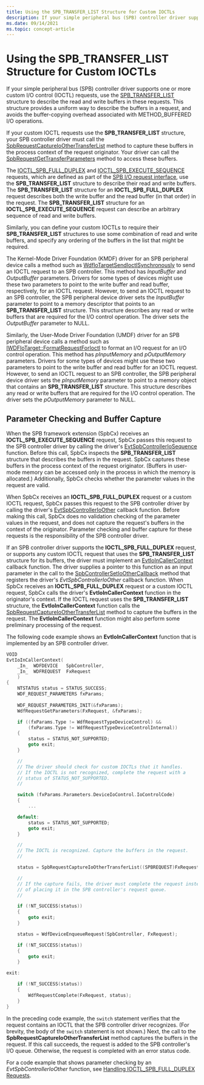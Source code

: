 ```yaml
---
title: Using the SPB_TRANSFER_LIST Structure for Custom IOCTLs
description: If your simple peripheral bus (SPB) controller driver supports one or more custom I/O control (IOCTL) requests, use the SPB_TRANSFER_LIST structure to describe the read and write buffers in these requests.
ms.date: 09/14/2021
ms.topic: concept-article
---
```


# Using the SPB_TRANSFER_LIST Structure for Custom IOCTLs

If your simple peripheral bus (SPB) controller driver supports one or more custom I/O control (IOCTL) requests, use the [SPB_TRANSFER_LIST](/windows-hardware/drivers/ddi/spb/ns-spb-spb_transfer_list) structure to describe the read and write buffers in these requests. This structure provides a uniform way to describe the buffers in a request, and avoids the buffer-copying overhead associated with METHOD_BUFFERED I/O operations.

If your custom IOCTL requests use the **SPB_TRANSFER_LIST** structure, your SPB controller driver must call the [SpbRequestCaptureIoOtherTransferList](/windows-hardware/drivers/ddi/spbcx/nf-spbcx-spbrequestcaptureioothertransferlist) method to capture these buffers in the process context of the request originator. Your driver can call the [SpbRequestGetTransferParameters](/windows-hardware/drivers/ddi/spbcx/nf-spbcx-spbrequestgettransferparameters) method to access these buffers.

The [IOCTL_SPB_FULL_DUPLEX](./spb-ioctls.md#ioctl_spb_full_duplex-control-code) and [IOCTL_SPB_EXECUTE_SEQUENCE](./spb-ioctls.md#ioctl_spb_execute_sequence-control-code) requests, which are defined as part of the [SPB I/O request interface](/previous-versions/hh698224(v=vs.85)), use the **SPB_TRANSFER_LIST** structure to describe their read and write buffers. The **SPB_TRANSFER_LIST** structure for an **IOCTL_SPB_FULL_DUPLEX** request describes both the write buffer and the read buffer (in that order) in the request. The **SPB_TRANSFER_LIST** structure for an **IOCTL_SPB_EXECUTE_SEQUENCE** request can describe an arbitrary sequence of read and write buffers.

Similarly, you can define your custom IOCTLs to require their **SPB_TRANSFER_LIST** structures to use some combination of read and write buffers, and specify any ordering of the buffers in the list that might be required.

The Kernel-Mode Driver Foundation (KMDF) driver for an SPB peripheral device calls a method such as [WdfIoTargetSendIoctlSynchronously](/windows-hardware/drivers/ddi/wdfiotarget/nf-wdfiotarget-wdfiotargetsendioctlsynchronously) to send an IOCTL request to an SPB controller. This method has *InputBuffer* and *OutputBuffer* parameters. Drivers for some types of devices might use these two parameters to point to the write buffer and read buffer, respectively, for an IOCTL request. However, to send an IOCTL request to an SPB controller, the SPB peripheral device driver sets the *InputBuffer* parameter to point to a memory descriptor that points to an **SPB_TRANSFER_LIST** structure. This structure describes any read or write buffers that are required for the I/O control operation. The driver sets the *OutputBuffer* parameter to NULL.

Similarly, the User-Mode Driver Foundation (UMDF) driver for an SPB peripheral device calls a method such as [IWDFIoTarget::FormatRequestForIoctl](/windows-hardware/drivers/ddi/wudfddi/nf-wudfddi-iwdfiotarget-formatrequestforioctl) to format an I/O request for an I/O control operation. This method has *pInputMemory* and *pOutputMemory* parameters. Drivers for some types of devices might use these two parameters to point to the write buffer and read buffer for an IOCTL request. However, to send an IOCTL request to an SPB controller, the SPB peripheral device driver sets the *pInputMemory* parameter to point to a memory object that contains an **SPB_TRANSFER_LIST** structure. This structure describes any read or write buffers that are required for the I/O control operation. The driver sets the *pOutputMemory* parameter to NULL.

## Parameter Checking and Buffer Capture

When the SPB framework extension (SpbCx) receives an **IOCTL_SPB_EXECUTE_SEQUENCE** request, SpbCx passes this request to the SPB controller driver by calling the driver's [EvtSpbControllerIoSequence](/windows-hardware/drivers/ddi/spbcx/nc-spbcx-evt_spb_controller_sequence) function. Before this call, SpbCx inspects the **SPB_TRANSFER_LIST** structure that describes the buffers in the request. SpbCx captures these buffers in the process context of the request originator. (Buffers in user-mode memory can be accessed only in the process in which the memory is allocated.) Additionally, SpbCx checks whether the parameter values in the request are valid.

When SpbCx receives an **IOCTL_SPB_FULL_DUPLEX** request or a custom IOCTL request, SpbCx passes this request to the SPB controller driver by calling the driver's [EvtSpbControllerIoOther](/windows-hardware/drivers/ddi/spbcx/nc-spbcx-evt_spb_controller_other) callback function. Before making this call, SpbCx does no validation checking of the parameter values in the request, and does not capture the request's buffers in the context of the originator. Parameter checking and buffer capture for these requests is the responsibility of the SPB controller driver.

If an SPB controller driver supports the **IOCTL_SPB_FULL_DUPLEX** request, or supports any custom IOCTL request that uses the **SPB_TRANSFER_LIST** structure for its buffers, the driver must implement an [EvtIoInCallerContext](/windows-hardware/drivers/ddi/wdfdevice/nc-wdfdevice-evt_wdf_io_in_caller_context) callback function. The driver supplies a pointer to this function as an input parameter in the call to the [SpbControllerSetIoOtherCallback](/windows-hardware/drivers/ddi/spbcx/nf-spbcx-spbcontrollersetioothercallback) method that registers the driver's *EvtSpbControllerIoOther* callback function. When SpbCx receives an **IOCTL_SPB_FULL_DUPLEX** request or a custom IOCTL request, SpbCx calls the driver's **EvtIoInCallerContext** function in the originator's context. If the IOCTL request uses the **SPB_TRANSFER_LIST** structure, the **EvtIoInCallerContext** function calls the [SpbRequestCaptureIoOtherTransferList](/windows-hardware/drivers/ddi/spbcx/nf-spbcx-spbrequestcaptureioothertransferlist) method to capture the buffers in the request. The **EvtIoInCallerContext** function might also perform some preliminary processing of the request.

The following code example shows an **EvtIoInCallerContext** function that is implemented by an SPB controller driver.

```cpp
VOID
EvtIoInCallerContext(
    _In_  WDFDEVICE   SpbController,
    _In_  WDFREQUEST  FxRequest
    ) 
{
    NTSTATUS status = STATUS_SUCCESS;
    WDF_REQUEST_PARAMETERS fxParams;
  
    WDF_REQUEST_PARAMETERS_INIT(&fxParams);
    WdfRequestGetParameters(FxRequest, &fxParams);

    if ((fxParams.Type != WdfRequestTypeDeviceControl) &&
        (fxParams.Type != WdfRequestTypeDeviceControlInternal))
    {
        status = STATUS_NOT_SUPPORTED;
        goto exit;
    }

    //
    // The driver should check for custom IOCTLs that it handles.
    // If the IOCTL is not recognized, complete the request with a
    // status of STATUS_NOT_SUPPORTED.
    //

    switch (fxParams.Parameters.DeviceIoControl.IoControlCode)
    {
        ...

    default:
        status = STATUS_NOT_SUPPORTED;
        goto exit;
    }

    //
    // The IOCTL is recognized. Capture the buffers in the request.
    //

    status = SpbRequestCaptureIoOtherTransferList((SPBREQUEST)FxRequest);

    //
    // If the capture fails, the driver must complete the request instead
    // of placing it in the SPB controller's request queue.
    //

    if (!NT_SUCCESS(status))
    {
        goto exit;
    }

    status = WdfDeviceEnqueueRequest(SpbController, FxRequest);

    if (!NT_SUCCESS(status))
    {
        goto exit;
    }

exit:

    if (!NT_SUCCESS(status))
    {
        WdfRequestComplete(FxRequest, status);
    }
}
```

In the preceding code example, the `switch` statement verifies that the request contains an IOCTL that the SPB controller driver recognizes. (For brevity, the body of the `switch` statement is not shown.) Next, the call to the **SpbRequestCaptureIoOtherTransferList** method captures the buffers in the request. If this call succeeds, the request is added to the SPB controller's I/O queue. Otherwise, the request is completed with an error status code.

For a code example that shows parameter checking by an *EvtSpbControllerIoOther* function, see [Handling IOCTL_SPB_FULL_DUPLEX Requests](./handling-ioctl-spb-full-duplex-requests.md).

